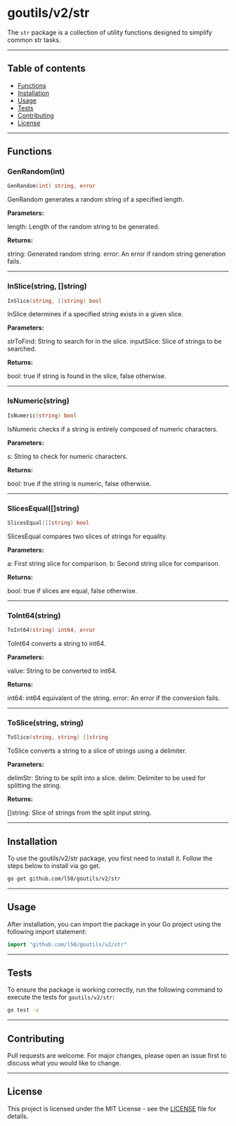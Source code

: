 # goutils/v2/str

The `str` package is a collection of utility functions
designed to simplify common str tasks.

---

## Table of contents

- [Functions](#functions)
- [Installation](#installation)
- [Usage](#usage)
- [Tests](#tests)
- [Contributing](#contributing)
- [License](#license)

---

## Functions

### GenRandom(int)

```go
GenRandom(int) string, error
```

GenRandom generates a random string of a specified length.

**Parameters:**

length: Length of the random string to be generated.

**Returns:**

string: Generated random string.
error: An error if random string generation fails.

---

### InSlice(string, []string)

```go
InSlice(string, []string) bool
```

InSlice determines if a specified string exists in a given slice.

**Parameters:**

strToFind: String to search for in the slice.
inputSlice: Slice of strings to be searched.

**Returns:**

bool: true if string is found in the slice, false otherwise.

---

### IsNumeric(string)

```go
IsNumeric(string) bool
```

IsNumeric checks if a string is entirely composed of numeric characters.

**Parameters:**

s: String to check for numeric characters.

**Returns:**

bool: true if the string is numeric, false otherwise.

---

### SlicesEqual([]string)

```go
SlicesEqual([]string) bool
```

SlicesEqual compares two slices of strings for equality.

**Parameters:**

a: First string slice for comparison.
b: Second string slice for comparison.

**Returns:**

bool: true if slices are equal, false otherwise.

---

### ToInt64(string)

```go
ToInt64(string) int64, error
```

ToInt64 converts a string to int64.

**Parameters:**

value: String to be converted to int64.

**Returns:**

int64: int64 equivalent of the string.
error: An error if the conversion fails.

---

### ToSlice(string, string)

```go
ToSlice(string, string) []string
```

ToSlice converts a string to a slice of strings using a delimiter.

**Parameters:**

delimStr: String to be split into a slice.
delim: Delimiter to be used for splitting the string.

**Returns:**

[]string: Slice of strings from the split input string.

---

## Installation

To use the goutils/v2/str package, you first need to install it.
Follow the steps below to install via go get.

```bash
go get github.com/l50/goutils/v2/str
```

---

## Usage

After installation, you can import the package in your Go project
using the following import statement:

```go
import "github.com/l50/goutils/v2/str"
```

---

## Tests

To ensure the package is working correctly, run the following
command to execute the tests for `goutils/v2/str`:

```bash
go test -v
```

---

## Contributing

Pull requests are welcome. For major changes,
please open an issue first to discuss what
you would like to change.

---

## License

This project is licensed under the MIT
License - see the [LICENSE](../LICENSE)
file for details.

